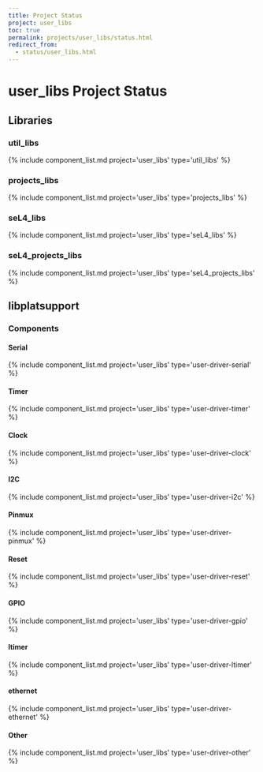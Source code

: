 ```yaml
---
title: Project Status
project: user_libs
toc: true
permalink: projects/user_libs/status.html
redirect_from:
  - status/user_libs.html
---
```


# user_libs Project Status

## Libraries

### util_libs

{% include component_list.md project='user_libs' type='util_libs' %}

### projects_libs

{% include component_list.md project='user_libs' type='projects_libs' %}

### seL4_libs

{% include component_list.md project='user_libs' type='seL4_libs' %}

### seL4_projects_libs

{% include component_list.md project='user_libs' type='seL4_projects_libs' %}



## libplatsupport


### Components

#### Serial

{% include component_list.md project='user_libs' type='user-driver-serial' %}


#### Timer
{% include component_list.md project='user_libs' type='user-driver-timer' %}


#### Clock
{% include component_list.md project='user_libs' type='user-driver-clock' %}

#### I2C
{% include component_list.md project='user_libs' type='user-driver-i2c' %}

#### Pinmux
{% include component_list.md project='user_libs' type='user-driver-pinmux' %}

#### Reset
{% include component_list.md project='user_libs' type='user-driver-reset' %}

#### GPIO

{% include component_list.md project='user_libs' type='user-driver-gpio' %}

#### ltimer
{% include component_list.md project='user_libs' type='user-driver-ltimer' %}

#### ethernet
{% include component_list.md project='user_libs' type='user-driver-ethernet' %}

#### Other
{% include component_list.md project='user_libs' type='user-driver-other' %}

